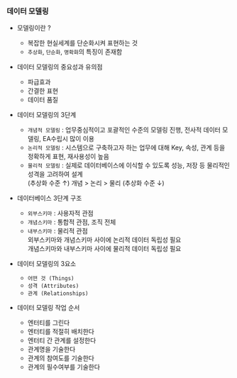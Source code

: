### 데이터 모델링

- 모델링이란 ?
  - 복잡한 현실세계를 단순화시켜 표현하는 것
  - `추상화`, `단순화`, `명확화`의 특징이 존재함


- 데이터 모델링의 중요성과 유의점
  - 파급효과
  - 간결한 표현
  - 데이터 품질


- 데이터 모델링의 3단계
  - `개념적 모델링` : 업무중심적이고 포괄적인 수준의 모델링 진행, 전사적 데이터 모델링, EA수립시 많이 이용
  - `논리적 모델링` : 시스템으로 구축하고자 하는 업무에 대해 Key, 속성, 관계 등을 정확하게 표현, 재사용성이 높음
  - `물리적 모델링` : 실제로 데이터베이스에 이식할 수 있도록 성능, 저장 등 물리적인 성격을 고려하여 설계
  <br> (추상화 수준 ↑) 개념 > 논리 > 물리 (추상화 수준 ↓)


- 데이터베이스 3단계 구조
  - `외부스키마` : 사용자적 관점
  - `개념스키마` : 통합적 관점, 조직 전체
  - `내부스키마` : 물리적 관점
  <br> 외부스키마와 개념스키마 사이에 논리적 데이터 독립성 필요
  <br> 개념스키마와 내부스키마 사이에 물리적 데이터 독립성 필요


- 데이터 모델링의 3요소
  - `어떤 것 (Things)`
  - `성격 (Attributes)`
  - `관계 (Relationships)`


- 데이터 모델링 작업 순서
  - 엔터티를 그린다
  - 엔터티를 적절히 배치한다
  - 엔터티 간 관계를 설정한다
  - 관계명을 기술한다
  - 관계의 참여도를 기술한다
  - 관계의 필수여부를 기술한다
